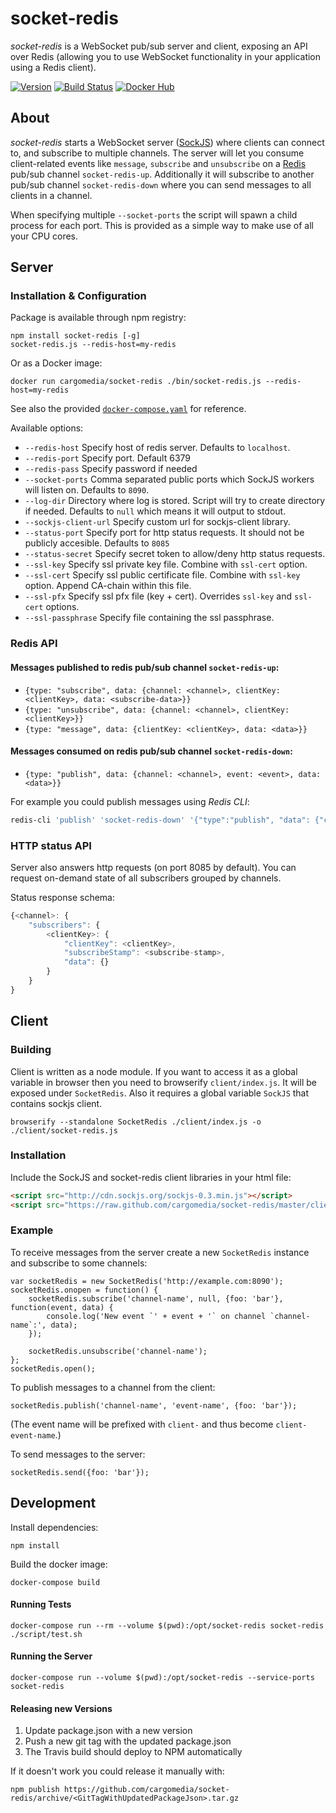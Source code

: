 socket-redis
============
*socket-redis* is a WebSocket pub/sub server and client, exposing an API over Redis
(allowing you to use WebSocket functionality in your application using a Redis client).

[![Version](https://img.shields.io/npm/v/socket-redis.svg)](https://www.npmjs.com/package/socket-redis)
[![Build Status](https://img.shields.io/travis/cargomedia/socket-redis/master.svg)](https://travis-ci.org/cargomedia/socket-redis)
[![Docker Hub](https://img.shields.io/badge/Docker_Hub-cargomedia%2Fsocket--redis-22b8eb.svg)](https://hub.docker.com/r/cargomedia/socket-redis/)

About
-----
*socket-redis* starts a WebSocket server ([SockJS](http://sockjs.org/)) where clients can connect to, and subscribe to multiple channels.
The server will let you consume client-related events like `message`, `subscribe` and `unsubscribe` on a [Redis](http://redis.io/) pub/sub channel `socket-redis-up`.
Additionally it will subscribe to another pub/sub channel `socket-redis-down` where you can send messages to all clients in a channel.

When specifying multiple `--socket-ports` the script will spawn a child process for each port. This is provided as a simple way to make use of all your CPU cores.


Server
------

### Installation & Configuration
Package is available through npm registry:
```
npm install socket-redis [-g]
socket-redis.js --redis-host=my-redis
```

Or as a Docker image:
```
docker run cargomedia/socket-redis ./bin/socket-redis.js --redis-host=my-redis
```
See also the provided [`docker-compose.yaml`](docker-compose.yaml) for reference.


Available options:
- `--redis-host` Specify host of redis server. Defaults to `localhost`.
- `--redis-port` Specify port. Default 6379
- `--redis-pass` Specify password if needed
- `--socket-ports` Comma separated public ports which SockJS workers will listen on. Defaults to `8090`.
- `--log-dir` Directory where log is stored. Script will try to create directory if needed. Defaults to `null` which means it will output to stdout.
- `--sockjs-client-url` Specify custom url for sockjs-client library.
- `--status-port` Specify port for http status requests. It should not be publicly accesible. Defaults to `8085`
- `--status-secret` Specify secret token to allow/deny http status requests.
- `--ssl-key` Specify ssl private key file. Combine with `ssl-cert` option.
- `--ssl-cert` Specify ssl public certificate file. Combine with `ssl-key` option. Append CA-chain within this file.
- `--ssl-pfx` Specify ssl pfx file (key + cert). Overrides `ssl-key` and `ssl-cert` options.
- `--ssl-passphrase` Specify file containing the ssl passphrase.

### Redis API
#### Messages published to redis pub/sub channel `socket-redis-up`:
- `{type: "subscribe", data: {channel: <channel>, clientKey: <clientKey>, data: <subscribe-data>}}`
- `{type: "unsubscribe", data: {channel: <channel>, clientKey: <clientKey>}}`
- `{type: "message", data: {clientKey: <clientKey>, data: <data>}}`

#### Messages consumed on redis pub/sub channel `socket-redis-down`:
- `{type: "publish", data: {channel: <channel>, event: <event>, data: <data>}}`

For example you could publish messages using *Redis CLI*:
```sh
redis-cli 'publish' 'socket-redis-down' '{"type":"publish", "data": {"channel":"<channel>", "event":"<event>", "data":"<data>"}}'
```

### HTTP status API
Server also answers http requests (on port 8085 by default). You can request on-demand state of all subscribers grouped by channels.

Status response schema:

```javascript
{<channel>: {
	"subscribers": {
		<clientKey>: {
			"clientKey": <clientKey>,
			"subscribeStamp": <subscribe-stamp>,
			"data": {}
		}
	}
}
```

Client
------
### Building
Client is written as a node module. If you want to access it as a global variable in browser then you need to browserify `client/index.js`. It will be exposed under `SocketRedis`. Also it requires a global variable `SockJS` that contains sockjs client.
```
browserify --standalone SocketRedis ./client/index.js -o ./client/socket-redis.js
```

### Installation
Include the SockJS and socket-redis client libraries in your html file:
```html
<script src="http://cdn.sockjs.org/sockjs-0.3.min.js"></script>
<script src="https://raw.github.com/cargomedia/socket-redis/master/client/socket-redis.js"></script>
```

### Example
To receive messages from the server create a new `SocketRedis` instance and subscribe to some channels:
```
var socketRedis = new SocketRedis('http://example.com:8090');
socketRedis.onopen = function() {
	socketRedis.subscribe('channel-name', null, {foo: 'bar'}, function(event, data) {
		console.log('New event `' + event + '` on channel `channel-name`:', data);
	});

	socketRedis.unsubscribe('channel-name');
};
socketRedis.open();
```

To publish messages to a channel from the client:
```
socketRedis.publish('channel-name', 'event-name', {foo: 'bar'});
```
(The event name will be prefixed with `client-` and thus become `client-event-name`.)


To send messages to the server:
```
socketRedis.send({foo: 'bar'});
```

Development
-----------
Install dependencies:
```
npm install
```

Build the docker image:
```
docker-compose build
```

#### Running Tests
```
docker-compose run --rm --volume $(pwd):/opt/socket-redis socket-redis ./script/test.sh
```

#### Running the Server
```
docker-compose run --volume $(pwd):/opt/socket-redis --service-ports socket-redis
```

#### Releasing new Versions
1. Update package.json with a new version
2. Push a new git tag with the updated package.json
3. The Travis build should deploy to NPM automatically

If it doesn't work you could release it manually with:
```
npm publish https://github.com/cargomedia/socket-redis/archive/<GitTagWithUpdatedPackageJson>.tar.gz
```
